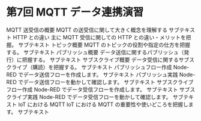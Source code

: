 # 第7回 MQTT データ連携演習

MQTT 送受信の概要	MQTT の送受信に関して大きく概念を理解する	サブテキスト
HTTP との違い	主に MQTT 受信に関しての HTTP との違い・メリットを把握。	サブテキスト
トピック概要	MQTT のトピックの役割や指定の仕方を把握する。	サブテキスト
パブリッシュ概要	データ送信に関するパブリッシュ（発行）に把握する。	サブテキスト
サブスクライブ概要	データ受信に関するサブスクライブ（購読）を把握する。	サブテキスト
パブリッシュフロー作成	Node-RED でデータ送信フローを作成します。	サブテキスト
パブリッシュ実践	Node-RED でデータ送信フローを動かして確認します。	サブテキスト
サブスクライブフロー作成	Node-RED でデータ受信フローを作成します。	サブテキスト
サブスクライブ実践	Node-RED でデータ受信フローを動かして確認します。	サブテキスト
IoT における MQTT	IoT における MQTT の重要性や使いどころを把握します。	サブテキスト